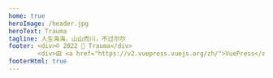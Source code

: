 ```yaml
---
home: true
heroImage: /header.jpg
heroText: Trauma
tagline: 人生海海，山山而川，不过尔尔
footer: <div>© 2022 🧐 Trauma</div>
        <div>由 <a href="https://v2.vuepress.vuejs.org/zh/">VuePress</a> 强力驱动</div>
footerHtml: true
---
```

